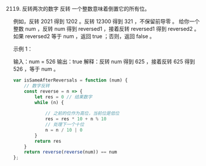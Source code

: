 2119. 反转两次的数字
      反转 一个整数意味着倒置它的所有位。

例如，反转 2021 得到 1202 。反转 12300 得到 321 ，不保留前导零 。
给你一个整数 num ，反转 num 得到 reversed1 ，接着反转 reversed1 得到 reversed2 。如果 reversed2 等于 num ，返回 true ；否则，返回 false 。

示例 1：

输入：num = 526
输出：true
解释：反转 num 得到 625 ，接着反转 625 得到 526 ，等于 num 。

```js
var isSameAfterReversals = function (num) {
    // 数字反转
    const reverse = n => {
        let res = 0 // 结果数字
        while (n) {
            
            // 之前的位作为高位，当前位是低位
            res = res * 10 + n % 10
            // 处理下一个十位
            n = n / 10 | 0
        }
        return res
    }
    return reverse(reverse(num)) == num
};
```
